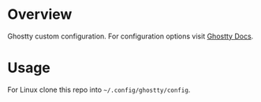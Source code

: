 # Overview

Ghostty custom configuration. For configuration options visit [Ghostty Docs](https://ghostty.org/docs/config).

# Usage

For Linux clone this repo into ```~/.config/ghostty/config```.